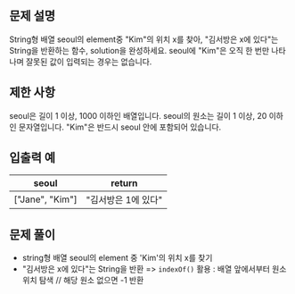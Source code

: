 ## 문제 설명

String형 배열 seoul의 element중 "Kim"의 위치 x를 찾아, "김서방은 x에 있다"는 String을 반환하는 함수, solution을 완성하세요. seoul에 "Kim"은 오직 한 번만 나타나며 잘못된 값이 입력되는 경우는 없습니다.

## 제한 사항

seoul은 길이 1 이상, 1000 이하인 배열입니다.
seoul의 원소는 길이 1 이상, 20 이하인 문자열입니다.
"Kim"은 반드시 seoul 안에 포함되어 있습니다.

## 입출력 예

|      seoul      |       return        |
| :-------------: | :-----------------: |
| ["Jane", "Kim"] | "김서방은 1에 있다" |

## 문제 풀이

- string형 배열 seoul의 element 중 'Kim'의 위치 x를 찾기
- "김서방은 x에 있다"는 String을 반환
  => `indexOf()` 활용
  : 배열 앞에서부터 원소 위치 탐색 // 해당 원소 없으면 -1 반환
